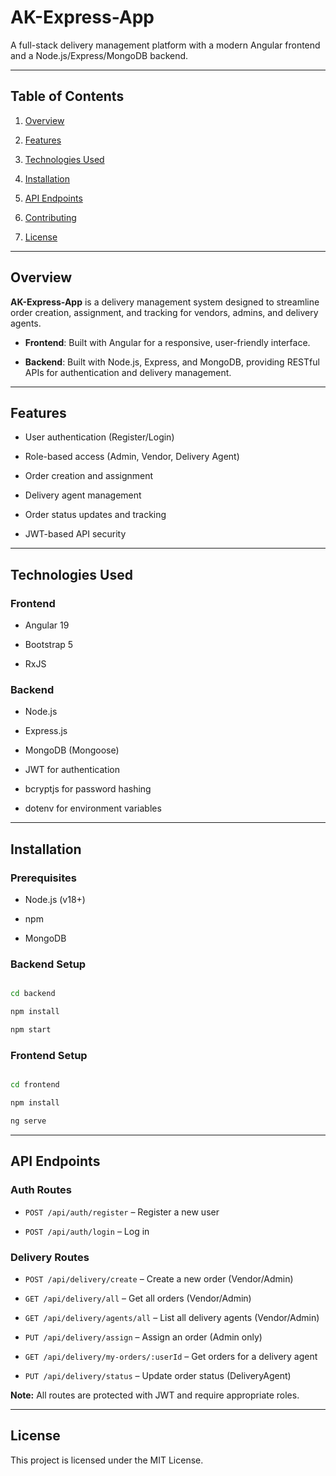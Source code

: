 # AK-Express-App



A full-stack delivery management platform with a modern Angular frontend and a Node.js/Express/MongoDB backend.

---

## Table of Contents

1. [Overview](#overview)

2. [Features](#features)

3. [Technologies Used](#technologies-used)

4. [Installation](#installation)

5. [API Endpoints](#api-endpoints)

6. [Contributing](#contributing)

7. [License](#license)

---

## Overview

**AK-Express-App** is a delivery management system designed to streamline order creation, assignment, and tracking for vendors, admins, and delivery agents.

- **Frontend**: Built with Angular for a responsive, user-friendly interface.

- **Backend**: Built with Node.js, Express, and MongoDB, providing RESTful APIs for authentication and delivery management.

---

## Features

- User authentication (Register/Login)

- Role-based access (Admin, Vendor, Delivery Agent)

- Order creation and assignment

- Delivery agent management

- Order status updates and tracking

- JWT-based API security

---

## Technologies Used

### Frontend

- Angular 19

- Bootstrap 5

- RxJS

### Backend

- Node.js

- Express.js

- MongoDB (Mongoose)

- JWT for authentication

- bcryptjs for password hashing

- dotenv for environment variables

---

## Installation

### Prerequisites

- Node.js (v18+)

- npm

- MongoDB

### Backend Setup

```bash

cd backend

npm install

npm start

```

### Frontend Setup

```bash

cd frontend

npm install

ng serve

```

---

## API Endpoints

### Auth Routes

- `POST /api/auth/register` – Register a new user

- `POST /api/auth/login` – Log in

### Delivery Routes

- `POST /api/delivery/create` – Create a new order (Vendor/Admin)

- `GET /api/delivery/all` – Get all orders (Vendor/Admin)



- `GET /api/delivery/agents/all` – List all delivery agents (Vendor/Admin)

- `PUT /api/delivery/assign` – Assign an order (Admin only)

- `GET /api/delivery/my-orders/:userId` – Get orders for a delivery agent

- `PUT /api/delivery/status` – Update order status (DeliveryAgent)

**Note:** All routes are protected with JWT and require appropriate roles.

---

## License

This project is licensed under the MIT License.
